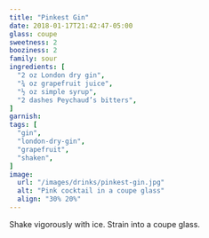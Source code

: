 ```yaml
---
title: "Pinkest Gin"
date: 2018-01-17T21:42:47-05:00
glass: coupe
sweetness: 2
booziness: 2
family: sour
ingredients: [
  "2 oz London dry gin",
  "¾ oz grapefruit juice",
  "½ oz simple syrup",
  "2 dashes Peychaud’s bitters",
]
garnish:
tags: [
  "gin",
  "london-dry-gin",
  "grapefruit",
  "shaken",
]
image:
  url: "/images/drinks/pinkest-gin.jpg"
  alt: "Pink cocktail in a coupe glass"
  align: "30% 20%"
---
```

Shake vigorously with ice. Strain into a coupe glass.
